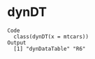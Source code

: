# dynDT

    Code
      class(dynDT(x = mtcars))
    Output
      [1] "dynDataTable" "R6"          

